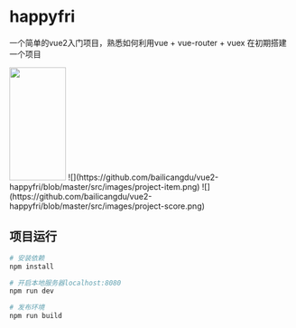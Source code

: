 # happyfri

一个简单的vue2入门项目，熟悉如何利用vue + vue-router + vuex 在初期搭建一个项目 

<img src="https://github.com/bailicangdu/vue2-happyfri/blob/master/src/images/project-index.png" width="100" height="200"/>
![](https://github.com/bailicangdu/vue2-happyfri/blob/master/src/images/project-item.png)
![](https://github.com/bailicangdu/vue2-happyfri/blob/master/src/images/project-score.png)

## 项目运行
``` bash
# 安装依赖
npm install

# 开启本地服务器localhost:8080
npm run dev

# 发布环境
npm run build
```


